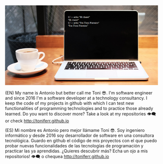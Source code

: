 <p align="center">
<img src="https://github.com/toniferr/toniferr/blob/master/img/image.png" alt="banner">
</p>

(EN) My name is Antonio but better call me Toni 😎. I'm software engineer and since 2016 I'm a software developer at a technology consultancy. I keep the code of my projects in github with which I can test new functionalities of programming technologies and to practice those already learned.
Do you want to discover more? Take a look at my repositories 👁‍🗨 or check http://toniferr.github.io

(ES) Mi nombre es Antonio pero mejor llámame Toni 😎. Soy ingeniero informático y desde 2016 soy desarrollador de software en una consultora tecnológica. Guardo en github el código de mis proyectos con el que puedo probar nuevas funcionalidades de las tecnologías de programación y practicar las ya aprendidas.
¿Quieres descubrir más? Echa un ojo a mis repositorios! 👁‍🗨 o chequea http://toniferr.github.io
